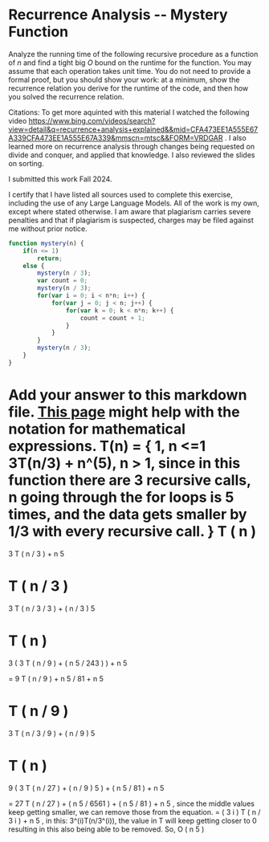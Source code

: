 # Recurrence Analysis -- Mystery Function

Analyze the running time of the following recursive procedure as a function of
$n$ and find a tight big $O$ bound on the runtime for the function. You may
assume that each operation takes unit time. You do not need to provide a formal
proof, but you should show your work: at a minimum, show the recurrence relation
you derive for the runtime of the code, and then how you solved the recurrence
relation.

Citations: To get more aquinted with this material I watched the following video https://www.bing.com/videos/search?view=detail&q=recurrence+analysis+explained&&mid=CFA473EE1A555E67A339CFA473EE1A555E67A339&mmscn=mtsc&&FORM=VRDGAR . I also learned more on recurrence analysis through changes being requested on divide and conquer, and applied that knowledge. I also reviewed the slides on sorting.

I submitted this work Fall 2024.

I certify that I have listed all sources used to complete this exercise, including the use of any Large Language Models. All of the work is my own, except where stated otherwise. I am aware that plagiarism carries severe penalties and that if plagiarism is suspected, charges may be filed against me without prior notice.

```javascript
function mystery(n) {
    if(n <= 1)
        return;
    else {
        mystery(n / 3);
        var count = 0;
        mystery(n / 3);
        for(var i = 0; i < n*n; i++) {
            for(var j = 0; j < n; j++) {
                for(var k = 0; k < n*n; k++) {
                    count = count + 1;
                }
            }
        }
        mystery(n / 3);
    }
}
```

Add your answer to this markdown file. [This
page](https://docs.github.com/en/get-started/writing-on-github/working-with-advanced-formatting/writing-mathematical-expressions)
might help with the notation for mathematical expressions.
T(n) = { 1, n <=1 3T(n/3) + n^(5), n > 1, since in this function there are 3 recursive calls, n going through the for loops is 5 times, and the data gets smaller by 1/3 with every recursive call. } 
T
(
n
)
=
3
T
(
n
/
3
)
+
n
5
 
T
(
n
/
3
)
=
3
T
(
n
/
3
/
3
)
+
(
n
/
3
)
5
 
T
(
n
)
=
3
(
3
T
(
n
/
9
)
+
(
n
5
/
243
)
)
+
n
5
 
=
9
T
(
n
/
9
)
+
n
5
/
81
+
n
5
 
T
(
n
/
9
)
=
3
T
(
n
/
3
/
9
)
+
(
n
/
9
)
5
 
T
(
n
)
=
9
(
3
T
(
n
/
27
)
+
(
n
/
9
)
5
)
+
(
n
5
/
81
)
+
n
5
 
=
27
T
(
n
/
27
)
+
(
n
5
/
6561
)
+
(
n
5
/
81
)
+
n
5
, since the middle values keep getting smaller, we can remove those from the equation. = 
(
3
i
)
T
(
n
/
3
i
)
+
n
5
, in this: 3^(i)T(n/3^(i)), the value in T will keep getting closer to 0 resulting in this also being able to be removed. So, 
O
(
n
5
)
